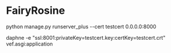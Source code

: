 # FairyRosine

python manage.py runserver_plus --cert testcert 0.0.0.0:8000


daphne -e "ssl:8001:privateKey=testcert.key:certKey=testcert.crt" vef.asgi:application